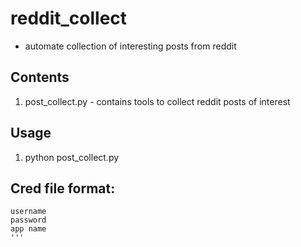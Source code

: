 # reddit_collect
- automate collection of interesting posts from reddit

## Contents
1. post_collect.py - contains tools to collect reddit posts of interest

## Usage
1. python post_collect.py <cred file>

## Cred file format:
```
username
password
app name
'''
